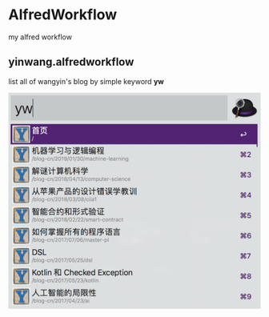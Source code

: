 # AlfredWorkflow
my alfred workflow

## yinwang.alfredworkflow

list all of wangyin's blog by simple keyword **yw**

![yinwang](pic/yinwang.png)
